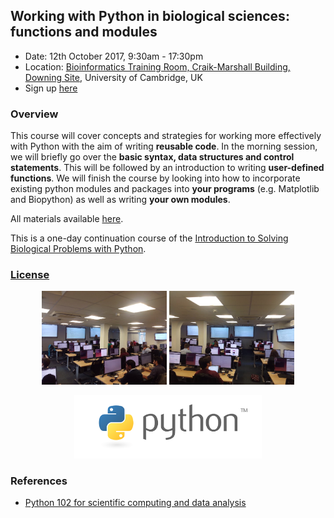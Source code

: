 ## Working with Python in biological sciences: functions and modules

- Date: 12th October 2017, 9:30am - 17:30pm
- Location: [Bioinformatics Training Room, Craik-Marshall Building, Downing Site](https://www.google.co.uk/maps/search/Craik-Marshall+Building,+Downing+Site,+Cambridge/@52.202042,0.1201856,17z/data=!3m1!4b1?hl=en-GB), University of Cambridge, UK
- Sign up [here](https://training.cam.ac.uk/event/2168523)

### Overview
This course will cover concepts and strategies for working more effectively with Python with the aim of writing **reusable code**. In the morning session, we will briefly go over the **basic syntax, data structures and control statements**. This will be followed by an introduction to writing **user-defined functions**. We will finish the course by looking into how to incorporate existing python modules and packages into **your programs** (e.g. Matplotlib and Biopython) as well as writing **your own modules**. 

All materials available [here](https://github.com/semacu/python-functions-and-modules/blob/master/python_fm_intro.ipynb).

This is a one-day continuation course of the [Introduction to Solving Biological Problems with Python](https://github.com/pycam/python-basic).

### [License](https://github.com/semacu/python-functions-and-modules/blob/master/LICENSE)

<p align="center">
  <img src=pics/IMG_20171012_145918.jpg width="200"> <img src=pics/IMG_20171012_145948.jpg width="200">
</p>

<p align="center">
  <img src=pics/python.png width="300">
</p>


### References

- [Python 102 for scientific computing and data analysis](https://python-102.readthedocs.io/en/latest/index.html)
